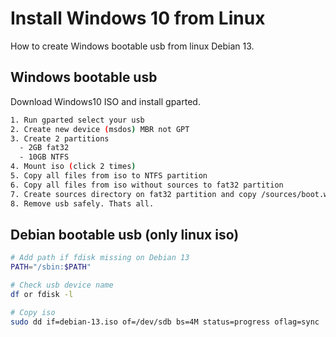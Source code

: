# Install Windows 10 from Linux
How to create Windows bootable usb from linux Debian 13.

## Windows bootable usb

Download Windows10 ISO and install gparted.

```sh
1. Run gparted select your usb
2. Create new device (msdos) MBR not GPT
3. Create 2 partitions
  - 2GB fat32
  - 10GB NTFS
4. Mount iso (click 2 times)
5. Copy all files from iso to NTFS partition 
6. Copy all files from iso without sources to fat32 partition
7. Create sources directory on fat32 partition and copy /sources/boot.win from iso files to this directory
8. Remove usb safely. Thats all.
```


## Debian bootable usb (only linux iso)

```sh
# Add path if fdisk missing on Debian 13
PATH="/sbin:$PATH"

# Check usb device name
df or fdisk -l

# Copy iso
sudo dd if=debian-13.iso of=/dev/sdb bs=4M status=progress oflag=sync
```
